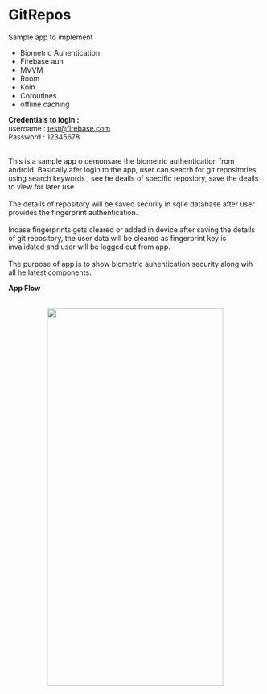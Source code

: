 # GitRepos
Sample app to implement 
<ul>
  <li>Biometric Auhentication</li>
  <li>Firebase auh</li>
  <li>MVVM</li>
  <li>Room</li>
  <li>Koin</li>
  <li>Coroutines </li>
  <li>offline caching</li> 
  </ul>

<b>Credentials to login : </b><br>
username : test@firebase.com<br>
Password : 12345678
<br><br>
<p>
This is a sample app o demonsare the biometric authentication from android. Basically afer login to the app, user can seacrh for git repositories using search keywords , see he deails of specific reposiory, save the deails to view for later use.
<br><br>
The details of repository will be saved securily in sqlie database after user provides the fingerprint authentication.
<br><br>
Incase fingerprints gets cleared or added in device after saving the details of git repository, the user data will be cleared as fingerprint key is invalidated and user will be logged out from app.
<br><br>
The purpose of app is to show biometric auhentication security along wih all he latest components.
</p>

<b>App Flow</b><br><br>
<div align="center">
    <img src="flow.gif" width="350px" height="750px"</img> 
</div>
